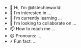 - 👋 Hi, I’m @itstechieworld
- 👀 I’m interested in ...
- 🌱 I’m currently learning ...
- 💞️ I’m looking to collaborate on ...
- 📫 How to reach me ...
- 😄 Pronouns: ...
- ⚡ Fun fact: ...

<!---
itstechieworld/itstechieworld is a ✨ special ✨ repository because its `README.md` (this file) appears on your GitHub profile.
You can click the Preview link to take a look at your changes.
--->
